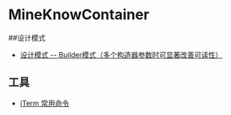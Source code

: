# MineKnowContainer

##设计模式
- [设计模式 -- Builder模式（多个构造器参数时可显著改善可读性）](https://github.com/pzxwhc/MineKnowContainer/issues/2)

## 工具
- [iTerm 常用命令](https://github.com/pzxwhc/MineKnowContainer/issues/1) 

